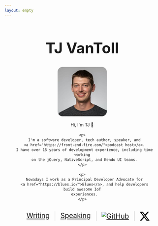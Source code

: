 ```yaml
---
layout: empty
---
```


<style>
  body {
    border: none;
  }
  .container {
    max-width: 600px;
    margin: 20px auto 0;
    text-align: center;
    padding: 0 1rem;
  }
  h1 {
    font-size: 3rem;
  }
  .profile-image {
    border-radius: 10%;
    height: 10rem;
  }
  .description {
    margin: 1rem auto 2rem;
  }
  p {
    text-align: center;
    margin: 1rem auto;
  }
  ul {
    display: flex;
    justify-content: center;
    font-size: 1.4rem;
    margin: 0 auto 1.5rem;
  }
  li {
    list-style: none;
    flex-grow: 1;
    border-right: 1px solid #bababa;
  }
  li:last-child {
    border: none;
  }
  .svg-image {
    height: 2rem;
    width: 2rem;
    vertical-align: middle;
  }
</style>

<div class="container">
  <h1>TJ VanToll</h1>

  <img class="profile-image"
    src="/images/me/headshot-big.jpg"
    alt="Me presenting at TelerikNEXT">

  <div class="description">
    <p>
      Hi, I'm TJ 👋
    </p>

    <p>
      I'm a software developer, tech author, speaker, and
      <a href="https://front-end-fire.com/">podcast host</a>.
      I have over 15 years of development experience, including time working
      on the jQuery, NativeScript, and Kendo UI teams.
    </p>

    <p>
      Nowadays I work as a Principal Developer Advocate for
      <a href="https://blues.io/">Blues</a>, and help developers build awesome IoT
      experiences.
    </p>
  </div>

  <ul>
    <li>
      <a href="/writing/">Writing</a>
    </li>
    <li>
      <a href="/speaking/">Speaking</a>
    </li>
    <li>
      <a href="https://github.com/tjvantoll">
        <img class="svg-image" src="/images/icons/github.svg" alt="GitHub" height="40" width="40">
      </a>
    </li>
    <li>
      <a href="https://x.com/tjvantoll">
        <img class="svg-image" src="/images/icons/twitter-x.svg" alt="Twitter" height="40" width="40">
      </a>
    </li>
  </ul>
</div>
